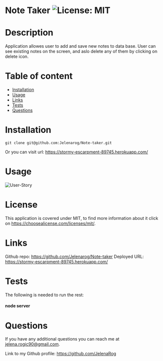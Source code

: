 # Note Taker    ![License: MIT](https://img.shields.io/badge/License-MIT-yellow.svg)  
# Description 

Application allowes user to add and save new notes to data base. User can see existing notes on the screen, and aslo delete any of them by clicking on delete icon.
# Table of content 
* [Installation](#installation)
* [Usage](#usage) 
* [Links](#links) 
* [Tests](#tests) 
* [Questions](#questions) 

# Installation 

``git clone git@github.com:Jelenarog/Note-taker.git``

Or you can visit url: https://stormy-escarpment-89745.herokuapp.com/
# Usage 

![User-Story](../Note-taker/public/assets/Images/Deployed%20application.png)
# License 

This application is covered under MIT, to find more information about it click on https://choosealicense.com/licenses/mit/. 
# Links
Github repo: https://github.com/Jelenarog/Note-taker
Deployed URL: https://stormy-escarpment-89745.herokuapp.com/

# Tests 

The following is needed to run the rest:

#### node server
# Questions 

If you have any additional questions you can reach me at jelena.rogic90@gmail.com. 

Link to my Github profile: https://github.com/JelenaRog